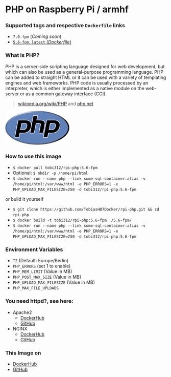 # PHP on Raspberry Pi / armhf

### Supported tags and respective `Dockerfile` links
-	`7.0-fpm` (*Coming soon*)
-	[`5.6-fpm`, `latest` (*Dockerfile*)](https://github.com/TobiasH87Docker/rpi-php/blob/master/5.6-fpm/Dockerfile)

### What is PHP?

PHP is a server-side scripting language designed for web development, but which can also be used as a general-purpose programming language. PHP can be added to straight HTML or it can be used with a variety of templating engines and web frameworks. PHP code is usually processed by an interpreter, which is either implemented as a native module on the web-server or as a common gateway interface (CGI).
> [wikipedia.org/wiki/PHP](https://en.wikipedia.org/wiki/PHP) and [php.net](https://php.net)

![logo](https://raw.githubusercontent.com/docker-library/docs/master/php/logo.png)

### How to use this image
* ``` $ docker pull tobi312/rpi-php:5.6-fpm ```
* Optional: ``` $ mkdir -p /home/pi/html ```
* ``` $ docker run --name php --link some-sql-container:alias -v /home/pi/html:/var/www/html -e PHP_ERRORS=1 -e PHP_UPLOAD_MAX_FILESIZE=250 -d tobi312/rpi-php:5.6-fpm ``` 

or build it yourself
* ``` $ git clone https://github.com/TobiasH87Docker/rpi-php.git && cd rpi-php ```
* ``` $ docker build -t tobi312/rpi-php:5.6-fpm ./5.6-fpm/ ``` 
* ``` $ docker run --name php --link some-sql-container:alias -v /home/pi/html:/var/www/html -e PHP_ERRORS=1 -e PHP_UPLOAD_MAX_FILESIZE=250 -d tobi312/rpi-php:5.6-fpm ```   

### Environment Variables
* `TZ` (Default: Europe/Berlin)
* `PHP_ERRORS` (set 1 to enable)
* `PHP_MEM_LIMIT` (Value in MB)
* `PHP_POST_MAX_SIZE` (Value in MB)
* `PHP_UPLOAD_MAX_FILESIZE` (Value in MB)
* `PHP_MAX_FILE_UPLOADS`

### You need httpd?, see here: 
* Apache2
	* [DockerHub](https://hub.docker.com/r/tobi312/rpi-apache2/)
	* [GitHub](https://github.com/TobiasH87Docker/rpi-apache2)
* NGINX
	* [DockerHub](https://hub.docker.com/r/tobi312/rpi-nginx/)
	* [GitHub](https://github.com/TobiasH87Docker/rpi-nginx)

### This Image on
* [DockerHub](https://hub.docker.com/r/tobi312/rpi-php/)
* [GitHub](https://github.com/TobiasH87Docker/rpi-php)